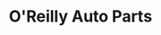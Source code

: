 ---
title: "O'Reilly Auto Parts"
url: /glendale/oreilly-auto-parts-north-59th-avenue/
shop: car parts
---